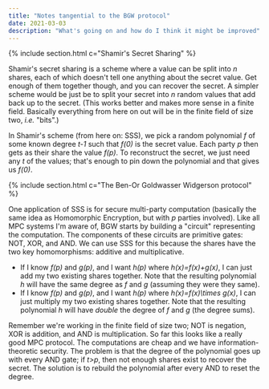 ```yaml
---
title: "Notes tangential to the BGW protocol"
date: 2021-03-03
description: "What's going on and how do I think it might be improved"
---
```



{% include section.html c="Shamir's Secret Sharing" %}

Shamir's secret sharing is a scheme where a value can be split into _n_ shares, each of which doesn't tell one anything about the secret value.
Get enough of them together though, and you can recover the secret. 
A simpler scheme would be just be to split your secret into _n_ random values that add back up to the secret. 
(This works better and makes more sense in a finite field. Basically everything from here on out will be in the finite field of size two, _i.e._ "bits".)

In Shamir's scheme (from here on: SSS), we pick a random polynomial _f_ of some known degree _t-1_ such that _f(0)_ is the secret value. 
Each party _p_ then gets as their share the value _f(p)_. 
To reconstruct the secret, we just need any _t_ of the values; that's enough to pin down the polynomial and that gives us _f(0)_.

{% include section.html c="The Ben-Or Goldwasser Widgerson protocol" %}

One application of SSS is for secure multi-party computation
(basically the same idea as Homomorphic Encryption, but with _p_ parties involved).
Like all MPC systems I'm aware of, BGW starts by building a "circuit" representing the computation. 
The components of these circuits are primitive gates: NOT, XOR, and AND. 
We can use SSS for this because the shares have the two key homomorphisms: additive and multiplicative. 

- If I know _f(p)_ and _g(p)_, and I want _h(p)_ where _h(x)=f(x)+g(x)_, I can just add my two existing shares together. 
  Note that the resulting polynomial _h_ will have the same degree as _f_ and _g_ (assuming they were they same).
- If I know _f(p)_ and _g(p)_, and I want _h(p)_ where _h(x)=f(x)\times g(x)_, I can just multiply my two existing shares together. 
  Note that the resulting polynomial _h_ will have _double_ the degree of _f_ and _g_ (the degree sums).

Remember we're working in the finite field of size two; NOT is negation, XOR is addition, and AND is multiplication. 
So far this looks like a really good MPC protocol. The computations are cheap and we have information-theoretic security. 
The problem is that the degree of the polynomial goes up with every AND gate; if _t>p_, then not enough shares exist to recover the secret.
The solution is to rebuild the polynomial after every AND to reset the degree. 
